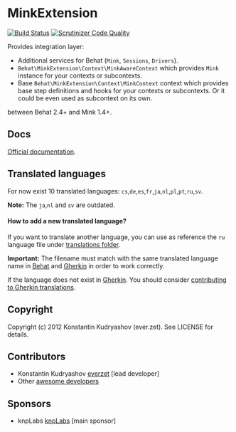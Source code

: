 # MinkExtension

[![Build
Status](https://travis-ci.org/Behat/MinkExtension.svg?branch=master)](https://travis-ci.org/Behat/MinkExtension)
[![Scrutinizer Code Quality](https://scrutinizer-ci.com/g/Behat/MinkExtension/badges/quality-score.png?s=c6474ca52322f5176a2f0cab10974aeee5e6133c)](https://scrutinizer-ci.com/g/Behat/MinkExtension/)

Provides integration layer:

* Additional services for Behat (`Mink`, `Sessions`, `Drivers`).
* `Behat\MinkExtension\Context\MinkAwareContext` which provides `Mink`
  instance for your contexts or subcontexts.
* Base `Behat\MinkExtension\Context\MinkContext` context which provides base
  step definitions and hooks for your contexts or subcontexts. Or it could be
  even used as subcontext on its own.

between Behat 2.4+ and Mink 1.4+.

## Docs

[Official documentation](doc/index.rst).

## Translated languages

For now exist 10 translated languages: `cs`,`de`,`es`,`fr`,`ja`,`nl`,`pl`,`pt`,`ru`,`sv`.

**Note:** The `ja`,`nl` and `sv` are outdated.

#### How to add a new translated language?

If you want to translate another language, you can use as reference the `ru` language file under
[translations folder](https://github.com/Behat/MinkExtension/tree/master/i18n).

**Important:** The filename must match with the same translated language name in [Behat](https://github.com/Behat/Behat/blob/master/i18n.php) and [Gherkin](https://github.com/Behat/Gherkin/blob/master/i18n.php) in order to work correctly.

If the language does not exist in [Gherkin](https://github.com/Behat/Gherkin/blob/master/i18n.php).
You should consider [contributing to Gherkin translations](https://github.com/Behat/Gherkin/blob/master/CONTRIBUTING.md#contributing-to-gherkin-translations).

## Copyright

Copyright (c) 2012 Konstantin Kudryashov (ever.zet). See LICENSE for details.

## Contributors

* Konstantin Kudryashov [everzet](http://github.com/everzet) [lead developer]
* Other [awesome developers](https://github.com/Behat/MinkExtension/graphs/contributors)

## Sponsors

* knpLabs [knpLabs](http://www.knplabs.com/) [main sponsor]
